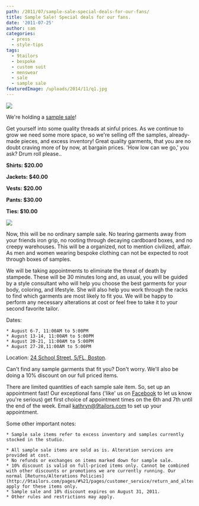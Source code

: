 ```yaml
---
path: /2011/07/sample-sale-special-deals-for-our-fans/
title: Sample Sale! Special deals for our fans.
date: '2011-07-25'
author: sam
categories:
  - press
  - style-tips
tags:
  - 9tailors
  - bespoke
  - custom suit
  - menswear
  - sale
  - sample sale
featuredImage: /uploads/2014/11/q1.jpg
---
```

[![](http://4.bp.blogspot.com/-Hkw-BMje6NM/TjF-mMt53tI/AAAAAAAAKDs/u5BxDxGzdvs/s320/etc-116.jpg)](http://4.bp.blogspot.com/-Hkw-BMje6NM/TjF-mMt53tI/AAAAAAAAKDs/u5BxDxGzdvs/s1600/etc-116.jpg)

We're holding a [sample sale](http://en.wikipedia.org/wiki/Sample_sale)!

Get yourself into some quality threads at sinful prices. As we continue to grow we need some more space, so we're selling off the samples, already-made pieces, and excess inventory! Great quality garments, that you are no doubt craving more of by now, at bargain prices. 'How low can we go,' you ask? Drum roll please..

**Shirts: $20.00**

**Jackets: $40.00**

**Vests: $20.00**

**Pants: $30.00**

**Ties: $10.00**

[![](http://3.bp.blogspot.com/-mXs6aUWfreQ/TjF-ulfl8SI/AAAAAAAAKD0/0yOqOuyyVxY/s320/ties-2002.jpg)](http://3.bp.blogspot.com/-mXs6aUWfreQ/TjF-ulfl8SI/AAAAAAAAKD0/0yOqOuyyVxY/s1600/ties-2002.jpg)

Now, this will be no ordinary sample sale. No tearing garments away from your friends iron grip, no rooting through decaying cardboard boxes, and no creepy warehouses. This will be a organized, not to mention civilized, affair. As men and women wearing bespoke clothing can not be expected to root through boxes of samples.

We will be taking appointments to eliminate the threat of death by stampede. These will be 30 minutes long and, as usual, you will be guided by a style consultant who will help you choose the best garments for your body, coloring, and lifestyle. She will also help you work through the racks to find which garments are most likely to fit you. We will be happy to perform any necessary alterations at cost or feel free to take it to your second favorite tailor.

Dates:

	* August 6-7, 11:00AM to 5:00PM
	* August 13-14, 11:00AM to 5:00PM
	* August 20-21, 11:00AM to 5:00PM
	* August 27-28,11:00AM to 5:00PM

Location: [24 School Street, 5/FL, Boston](http://maps.google.com/maps/place?q=24+School+Street,+Boston,+MA&hl=en&ftid=0x89e370848404b629:0xc4686058b2712ced).

Can't find any sample garments that fit you? Don't worry. We'll also be doing a 10% discount on our full priced items.

There are limited quantities of each sample sale item. So, set up an appointment fast! Our exceptional fans ('like' us on [Facebook](https://www.facebook.com/pages/9tailors/49696314250?ref=ts) to let us know you're serious) get first choice of appointment times on the 6th and 7th until the end of the week. Email [kathryn@9tailors.com](mailto:kathryn@9tailors.com) to set up your appointment.

 Some other important notes: 

	* Sample sale items refer to excess inventory and samples currently stocked in the studio.

	* All sample sale items are sold as is. Alteration services are provided at cost. 
	* No refunds or exchanges on items marked down for sample sale. 
	* 10% discount is valid on full-priced items only. Cannot be combined with other discounts or promotions we are currently running. Our normal [Returns/Alterations Policies](http://9tailors.com/pages/#%21/pages/customer_service/return_and_alterations_policy) apply for these items only.
	* Sample sale and 10% discount expires on August 31, 2011. 
	* Other rules and restrictions may apply.